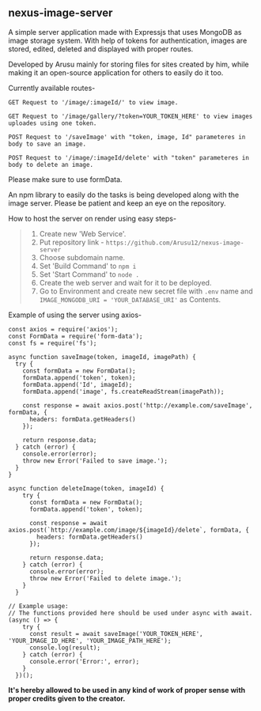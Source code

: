 ## nexus-image-server
A simple server application made with Expressjs that uses MongoDB as image storage system. With help of tokens for authentication, images are stored, edited, deleted and displayed with proper routes.

Developed by Arusu mainly for storing files for sites created by him, while making it an open-source application for others to easily do it too.

Currently available routes-
```
GET Request to '/image/:imageId/' to view image.
```
```
GET Request to '/image/gallery/?token=YOUR_TOKEN_HERE' to view images uploades using one token.
```
```
POST Request to '/saveImage' with "token, image, Id" parameteres in body to save an image.
```
```
POST Request to '/image/:imageId/delete' with "token" parameteres in body to delete an image.
```
Please make sure to use formData.

An npm library to easily do the tasks is being developed along with the image server. Please be patient and keep an eye on the repository.

How to host the server on render using easy steps-
>1. Create new 'Web Service'.
>2. Put repository link - `https://github.com/Arusu12/nexus-image-server`
>3. Choose subdomain name.
>4. Set 'Build Command' to `npm i`
>5. Set 'Start Command' to `node .`
>6. Create the web server and wait for it to be deployed.
>7. Go to Environment and create new secret file with `.env` name and `IMAGE_MONGODB_URI = 'YOUR_DATABASE_URI'` as Contents.

Example of using the server using axios-
```
const axios = require('axios');
const FormData = require('form-data');
const fs = require('fs');

async function saveImage(token, imageId, imagePath) {
  try {
    const formData = new FormData();
    formData.append('token', token);
    formData.append('Id', imageId);
    formData.append('image', fs.createReadStream(imagePath));

    const response = await axios.post('http://example.com/saveImage', formData, {
      headers: formData.getHeaders()
    });

    return response.data;
  } catch (error) {
    console.error(error);
    throw new Error('Failed to save image.');
  }
}

async function deleteImage(token, imageId) {
    try {
      const formData = new FormData();
      formData.append('token', token);
  
      const response = await axios.post(`http://example.com/image/${imageId}/delete`, formData, {
        headers: formData.getHeaders()
      });
  
      return response.data;
    } catch (error) {
      console.error(error);
      throw new Error('Failed to delete image.');
    }
  }

// Example usage:
// The functions provided here should be used under async with await.
(async () => {
    try {
      const result = await saveImage('YOUR_TOKEN_HERE', 'YOUR_IMAGE_ID_HERE', 'YOUR_IMAGE_PATH_HERE');
      console.log(result);
    } catch (error) {
      console.error('Error:', error);
    }
  })();
```
**It's hereby allowed to be used in any kind of work of proper sense with proper credits given to the creator.**